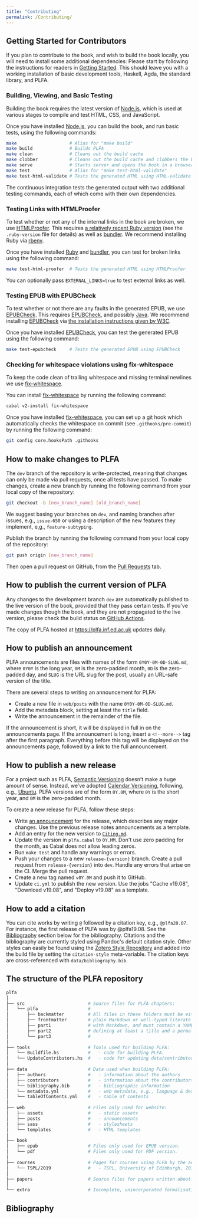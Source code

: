 ```yaml
---
title: "Contributing"
permalink: /Contributing/
---
```


## Getting Started for Contributors

If you plan to contribute to the book, and wish to build the book locally, you will need to install some additional dependencies:
Please start by following the instructions for readers in [Getting Started](/GettingStarted/#getting-started-for-readers).
This should leave you with a working installation of basic development tools, Haskell, Agda, the standard library, and PLFA.

### Building, Viewing, and Basic Testing

Building the book requires the latest version of [Node.js][nodejs], which is used at various stages to compile and test HTML, CSS, and JavaScript.

Once you have installed [Node.js][nodejs], you can build the book, and run basic tests, using the following commands:

```sh
make                    # Alias for "make build"
make build              # Builds PLFA
make clean              # Cleans out the build cache
make clobber            # Cleans out the build cache and clobbers the build
make serve              # Starts server and opens the book in a browser
make test               # Alias for "make test-html-validate"
make test-html-validate # Tests the generated HTML using HTML-validate
```

The continuous integration tests the generated output with two additional testing commands, each of which come with their own dependencies.

### Testing Links with HTMLProofer

To test whether or not any of the internal links in the book are broken, we use [HTMLProofer][htmlproofer].
This requires [a relatively recent Ruby version][ruby] (see the `.ruby-version` file for details) as well as [bundler][bundler].
We recommend installing Ruby via [rbenv][rbenv].

Once you have installed [Ruby][ruby] and [bundler][bundler], you can test for broken links using the following command:

```sh
make test-html-proofer  # Tests the generated HTML using HTMLProofer
```

You can optionally pass `EXTERNAL_LINKS=true` to test external links as well.

### Testing EPUB with EPUBCheck

To test whether or not there are any faults in the generated EPUB, we use [EPUBCheck][epubcheck].
This requires [EPUBCheck][epubcheck], and possibly [Java][java].
We recommend installing [EPUBCheck][epubcheck] via [the installation instructions given by W3C][epubcheck].

Once you have installed [EPUBCheck][epubcheck], you can test the generated EPUB using the following command:

```sh
make test-epubcheck     # Tests the generated EPUB using EPUBCheck
```

### Checking for whitespace violations using fix-whitespace

To keep the code clean of trailing whitespace and missing terminal newlines we use [fix-whitespace][fix-whitespace].

You can install [fix-whitespace][fix-whitespace] by running the following command:

```sh
cabal v2-install fix-whitespace
```

Once you have installed [fix-whitespace][fix-whitespace], you can set up a git hook which automatically checks the whitespace on commit (see `.githooks/pre-commit`) by running the following command:

```sh
git config core.hooksPath .githooks
```

## How to make changes to PLFA

The `dev` branch of the repository is write-protected, meaning that changes can only be made via pull requests, once all tests have passed. To make changes, create a new branch by running the following command from your local copy of the repository:

```sh
git checkout -b [new_branch_name] [old_branch_name]
```

We suggest basing your branches on `dev`, and naming branches after issues, e.g., `issue-650` or using a description of the new features they implement, e,g., `feature-subtyping`.

Publish the branch by running the following command from your local copy of the repository:

```sh
git push origin [new_branch_name]
```

Then open a pull request on GitHub, from the [Pull Requests][github-pulls] tab.

## How to publish the current version of PLFA

Any changes to the development branch `dev` are automatically published to the live version of the book, provided that they pass certain tests. If you've made changes though the book, and they are not propagated to the live version, please check the build status on [GitHub Actions][github-actions].

The copy of PLFA hosted at <https://plfa.inf.ed.ac.uk> updates daily.

## How to publish an announcement

PLFA announcements are files with names of the form `0Y0Y-0M-0D-SLUG.md`, where `0Y0Y` is the long year, `0M` is the zero-padded month, `0D` is the zero-padded day, and `SLUG` is the URL slug for the post, usually an URL-safe version of the title.

There are several steps to writing an announcement for PLFA:

- Create a new file in `web/posts` with the name `0Y0Y-0M-0D-SLUG.md`.
- Add the metadata block, setting at least the `title` field.
- Write the announcement in the remainder of the file.

If the announcement is short, it will be displayed in full in on the announcements page. If the announcement is long, insert a `<!--more-->` tag after the first paragraph. Everything before this tag will be displayed on the announcements page, followed by a link to the full announcement.

## How to publish a new release

For a project such as PLFA, [Semantic Versioning][semver] doesn’t make a huge amount of sense. Instead, we’ve adopted [Calendar Versioning][calver], following, e.g., [Ubuntu][ubuntu]. PLFA versions are of the form `0Y.0M`, where `0Y` is the short year, and `0M` is the zero-padded month.

To create a new release for PLFA, follow these steps:

- Write [an announcement](#how-to-publish-an-announcement) for the release, which describes any major changes. Use the previous release notes announcements as a template.
- Add an entry for the new version to [`Citing.md`][citing].
- Update the version in `plfa.cabal` to `0Y.MM`. Don't use zero padding for the month, as Cabal does not allow leading zeros.
- Run `make test` and handle any warnings or errors.
- Push your changes to a new `release-{version}` branch. Create a pull request from `release-{version}` into `dev`. Handle any errors that arise on the CI. Merge the pull request.
- Create a new tag named `v0Y.0M` and push it to GitHub.
- Update `ci.yml` to publish the new version. Use the jobs "Cache v19.08", "Download v19.08", and "Deploy v19.08" as a template.

## How to add a citation

You can cite works by writing `@` followed by a citation key, e.g., `@plfa20.07`. For instance, the first release of PLFA was by @plfa19.08. See the [Bibliography](#bibliography) section below for the bibliography. Citations and the bibliography are currently styled using Pandoc's default citation style. Other styles can easily be found using the [Zotero Style Repository][zotero] and added into the build file by setting the `citation-style` meta-variable. The citation keys are cross-referenced with `data/bibliography.bib`.

## The structure of the PLFA repository

```sh
plfa
│
├── src                        # Source files for PLFA chapters:
│   └── plfa                   #
│       ├── backmatter         # All files in these folders must be either
│       ├── frontmatter        # plain Markdown or well-typed literate Agda
│       ├── part1              # with Markdown, and must contain a YAML header
│       ├── part2              # defining at least a title and a permalink.
│       └── part3              #
│
├── tools                      # Tools used for building PLFA:
│   └── Buildfile.hs           #   - code for building PLFA.
│   └── UpdateContributors.hs  #   - code for updating data/contributors.
│
├── data                       # Data used when building PLFA:
│   ├── authors                #   - information about the authors
│   ├── contributors           #   - information about the contributors
│   └── bibliography.bib       #   - bibliographic information
│   └── metadata.yml           #   - web metadata, e.g., language & description
│   └── tableOfContents.yml    #   - table of contents
│
├── web                        # Files only used for website:
│   ├── assets                 #   - static assets
│   ├── posts                  #   - announcements
│   ├── sass                   #   - stylesheets
│   └── templates              #   - HTML templates
│
├── book
│   ├── epub                   # Files only used for EPUB version.
│   └── pdf                    # Files only used for PDF version.
│
├── courses                    # Pages for courses using PLFA by the authors:
│   └── TSPL/2019              #   - TSPL, University of Edinburgh, 2019
│
├── papers                     # Source files for papers written about PLFA.
│
└── extra                      # Incomplete, unincorporated formalisations.
```

## Bibliography

[semver]: https://semver.org/
[calver]: https://calver.org
[ubuntu]: https://www.ubuntu.com
[zotero]: https://www.zotero.org/styles
[github-actions]: https://github.com/plfa/plfa.github.io/actions
[github-releases]: https://github.com/plfa/plfa.github.io/releases
[nodejs]: https://nodejs.dev/learn/how-to-install-nodejs
[htmlproofer]: https://github.com/gjtorikian/html-proofer
[ruby]: https://www.ruby-lang.org/en/downloads/
[bundler]: https://bundler.io/#getting-started
[rbenv]: https://github.com/rbenv/rbenv
[rvm]: http://rvm.io
[epubcheck]: https://www.w3.org/publishing/epubcheck/docs/installation/
[epubcheck-brew]: https://formulae.brew.sh/formula/epubcheck
[epubcheck-apt]: https://tracker.debian.org/pkg/epubcheck
[java]: https://www.java.com/en/download/
[fix-whitespace]: https://github.com/agda/fix-whitespace
[github-branches]: https://github.com/plfa/plfa.github.io/branches
[github-pulls]: https://github.com/plfa/plfa.github.io/pulls
[citing]: https://github.com/plfa/plfa.github.io/blob/dev/web/Citing.md
